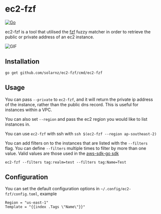 # ec2-fzf

[![Go](https://github.com/dpendolino/ec2-fzf/actions/workflows/go.yml/badge.svg)](https://github.com/dpendolino/ec2-fzf/actions/workflows/go.yml)

ec2-fzf is a tool that utilised the [fzf](https://github.com/junegunn/fzf)
fuzzy matcher in order to retrieve the public or private address of an ec2
instance.

![GIF](https://raw.githubusercontent.com/solarnz/ec2-fzf/master/img/ec2-fzf.gif)

## Installation

```
go get github.com/solarnz/ec2-fzf/cmd/ec2-fzf
```

## Usage

You can pass `--private` to `ec2-fzf`, and it will return the private ip address
of the instance, rather than the public dns record. This is useful for
instances within a VPC.

You can also set `--region` and pass the ec2 region you would like to list
instances in.

You can use `ec2-fzf` with ssh with `ssh $(ec2-fzf --region ap-southeast-2)`

You can add filters on to the instances that are listed with the `--filters`
flag. You can define `--filters` multiple times to filter by more than one
value. Valid values are those used in the [aws-sdk-go
sdk](http://docs.aws.amazon.com/sdk-for-go/api/service/ec2/#DescribeInstancesInput)
```
ec2-fzf --filters tag:realm=test --filters tag:Name=Test
```

## Configuration

You can set the default configuration options in `~/.config/ec2-fzf/config.toml`, example
```
Region = "us-east-1"
Template = "{{index .Tags \"Name\"}}"
```
